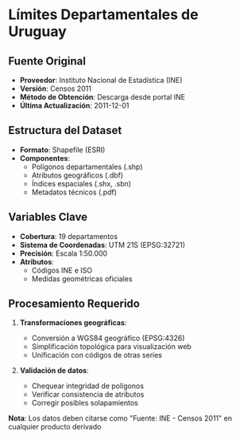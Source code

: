 # Límites Departamentales de Uruguay

## Fuente Original
- **Proveedor**: Instituto Nacional de Estadística (INE)
- **Versión**: Censos 2011
- **Método de Obtención**: Descarga desde portal INE
- **Última Actualización**: 2011-12-01

## Estructura del Dataset
- **Formato**: Shapefile (ESRI)
- **Componentes**:
  - Polígonos departamentales (.shp)
  - Atributos geográficos (.dbf)
  - Índices espaciales (.shx, .sbn)
  - Metadatos técnicos (.pdf)

## Variables Clave
- **Cobertura**: 19 departamentos
- **Sistema de Coordenadas**: UTM 21S (EPSG:32721)
- **Precisión**: Escala 1:50.000
- **Atributos**:
  - Códigos INE e ISO
  - Medidas geométricas oficiales

## Procesamiento Requerido
1. **Transformaciones geográficas**:
   - Conversión a WGS84 geográfico (EPSG:4326)
   - Simplificación topológica para visualización web
   - Unificación con códigos de otras series

2. **Validación de datos**:
   - Chequear integridad de polígonos
   - Verificar consistencia de atributos
   - Corregir posibles solapamientos


**Nota**: Los datos deben citarse como "Fuente: INE - Censos 2011" en cualquier producto derivado
